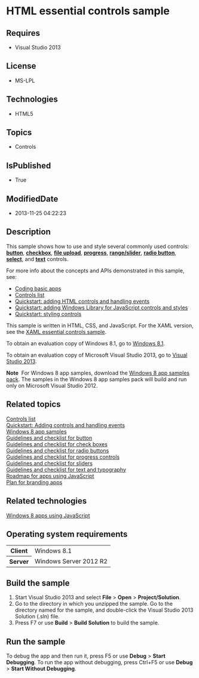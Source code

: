 # HTML essential controls sample
## Requires
* Visual Studio 2013
## License
* MS-LPL
## Technologies
* HTML5
## Topics
* Controls
## IsPublished
* True
## ModifiedDate
* 2013-11-25 04:22:23
## Description

<div id="mainSection">
<p>This sample shows how to use and style several commonly used controls: <a href="http://msdn.microsoft.com/library/windows/apps/hh453017">
<b>button</b></a>, <a href="http://msdn.microsoft.com/library/windows/apps/hh466132">
<b>checkbox</b></a>, <a href="http://msdn.microsoft.com/library/windows/apps/hh466145">
<b>file upload</b></a>, <a href="http://msdn.microsoft.com/library/windows/apps/hh441310">
<b>progress</b></a>, <a href="http://msdn.microsoft.com/library/windows/apps/hh466182">
<b>range/slider</b></a>, <a href="http://msdn.microsoft.com/library/windows/apps/hh466176">
<b>radio button</b></a>, <a href="http://msdn.microsoft.com/library/windows/apps/hh466252">
<b>select</b></a>, and <a href="http://msdn.microsoft.com/library/windows/apps/hh453271">
<b>text</b></a> controls. </p>
<p>For more info about the concepts and APIs demonstrated in this sample, see: </p>
<p></p>
<ul>
<li><a href="http://msdn.microsoft.com/library/windows/apps/hh780660">Coding basic apps</a>
</li><li><a href="http://msdn.microsoft.com/library/windows/apps/hh465453">Controls list</a>
</li><li><a href="http://msdn.microsoft.com/library/windows/apps/hh465402">Quickstart: adding HTML controls and handling events</a>
</li><li><a href="http://msdn.microsoft.com/library/windows/apps/hh465493">Quickstart: adding Windows Library for JavaScript controls and styles</a>
</li><li><a href="http://msdn.microsoft.com/library/windows/apps/hh465498">Quickstart: styling controls</a>
</li></ul>
<p></p>
<p>This sample is written in HTML, CSS, and JavaScript. For the XAML version, see the
<a href="http://go.microsoft.com/fwlink/p/?linkid=242390">XAML essential controls sample</a>.</p>
<p>To obtain an evaluation copy of Windows&nbsp;8.1, go to <a href="http://go.microsoft.com/fwlink/p/?linkid=301696">
Windows&nbsp;8.1</a>.</p>
<p>To obtain an evaluation copy of Microsoft Visual Studio&nbsp;2013, go to <a href="http://go.microsoft.com/fwlink/p/?linkid=301697">
Visual Studio&nbsp;2013</a>.</p>
<p></p>
<p class="note"><b>Note</b>&nbsp;&nbsp;For Windows&nbsp;8 app samples, download the <a href="http://go.microsoft.com/fwlink/p/?LinkId=301698">
Windows&nbsp;8 app samples pack</a>. The samples in the Windows&nbsp;8 app samples pack will build and run only on Microsoft Visual Studio&nbsp;2012.</p>
<p></p>
<h2><a id="related_topics"></a>Related topics</h2>
<dl><dt><a href="http://msdn.microsoft.com/library/windows/apps/hh465453">Controls list</a>
</dt><dt><a href="http://msdn.microsoft.com/library/windows/apps/hh465402">Quickstart: Adding controls and handling events</a>
</dt><dt><a href="http://go.microsoft.com/fwlink/p/?LinkID=227694">Windows 8 app samples</a>
</dt><dt><a href="http://msdn.microsoft.com/library/windows/apps/hh465470">Guidelines and checklist for button</a>
</dt><dt><a href="http://msdn.microsoft.com/library/windows/apps/hh700393">Guidelines and checklist for check boxes</a>
</dt><dt><a href="http://msdn.microsoft.com/library/windows/apps/hh700395">Guidelines and checklist for radio buttons</a>
</dt><dt><a href="http://msdn.microsoft.com/library/windows/apps/hh465469">Guidelines and checklist for progress controls</a>
</dt><dt><a href="http://msdn.microsoft.com/library/windows/apps/hh465473">Guidelines and checklist for sliders</a>
</dt><dt><a href="http://msdn.microsoft.com/library/windows/apps/hh700394">Guidelines and checklist for text and typography</a>
</dt><dt><a href="http://msdn.microsoft.com/library/windows/apps/hh465037">Roadmap for apps using JavaScript</a>
</dt><dt><a href="http://msdn.microsoft.com/library/windows/apps/hh465418">Plan for branding apps</a>
</dt></dl>
<h2>Related technologies</h2>
<a href="http://msdn.microsoft.com/library/windows/apps/br211385">Windows 8 apps using JavaScript</a>
<h2>Operating system requirements</h2>
<table>
<tbody>
<tr>
<th>Client</th>
<td><dt>Windows&nbsp;8.1 </dt></td>
</tr>
<tr>
<th>Server</th>
<td><dt>Windows Server&nbsp;2012&nbsp;R2 </dt></td>
</tr>
</tbody>
</table>
<h2>Build the sample</h2>
<ol>
<li>Start Visual Studio&nbsp;2013 and select <b>File</b> &gt; <b>Open</b> &gt; <b>Project/Solution</b>.
</li><li>Go to the directory in which you unzipped the sample. Go to the directory named for the sample, and double-click the Visual Studio&nbsp;2013 Solution (.sln) file.
</li><li>Press F7 or use <b>Build</b> &gt; <b>Build Solution</b> to build the sample. </li></ol>
<h2>Run the sample</h2>
<p>To debug the app and then run it, press F5 or use <b>Debug</b> &gt; <b>Start Debugging</b>. To run the app without debugging, press Ctrl&#43;F5 or use
<b>Debug</b> &gt; <b>Start Without Debugging</b>. </p>
</div>
